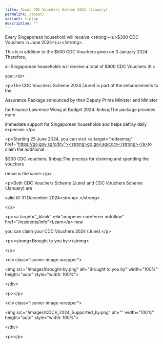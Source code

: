 ```yaml
---
title: About CDC Vouchers Scheme 2025 (January)
permalink: /about/
variant: tiptap
description: ""
---
```

<p>Every Singaporean household will receive &lt;strong&gt;&lt;u&gt;$300 CDC
Vouchers in June 2024&lt;/u&gt;&lt;/strong&gt;.</p>
<p>This is in addition to the $500 CDC Vouchers given on 3 January 2024.
Therefore,</p>
<p>all Singaporean households will receive a total of $800 CDC Vouchers this</p>
<p>year.&lt;/p&gt;</p>
<p>&lt;p&gt;The CDC Vouchers Scheme 2024 (June) is part of the enhancements
to the</p>
<p>Assurance Package announced by then Deputy Prime Minister and Minister</p>
<p>for Finance Lawrence Wong at Budget 2024. &amp;nbsp;The package provides
more</p>
<p>immediate support for Singaporean households and helps defray daily expenses.&lt;/p&gt;</p>
<p>&lt;p&gt;Starting 25 June 2024, you can visit &lt;a target="redeemsg"
href="<a href="https://go.gov.sg/cdcv&quot;><strong>go.gov.sg/cdcv</strong></a>" rel="noopener noreferrer nofollow" target="_blank">https://go.gov.sg/cdcv"&gt;&lt;strong&gt;go.gov.sg/cdcv&lt;/strong&gt;&lt;/a&gt;</a>to
claim the additional</p>
<p>$300 CDC vouchers. &amp;nbsp;The process for claiming and spending the
vouchers</p>
<p>remains the same.&lt;/p&gt;</p>
<p>&lt;p&gt;Both CDC Vouchers Scheme (June) and CDC Vouchers Scheme (January)
are</p>
<p>valid till 31 December 2024&lt;strong&gt;.&lt;/strong&gt;</p>
<p>&lt;/p&gt;</p>
<p>&lt;p&gt;&lt;a target="_blank" rel="noopener noreferrer nofollow" href="/residents/info"&gt;Learn&lt;/a&gt;
how</p>
<p>you can claim your CDC Vouchers 2024 (June).&lt;/p&gt;</p>
<p>&lt;p&gt;&lt;strong&gt;Brought to you by:&lt;/strong&gt;</p>
<p>&lt;/p&gt;</p>
<p>&lt;div class="isomer-image-wrapper"&gt;</p>
<p>&lt;img src="/images/brought-by.png" alt="Brought to you by" width="100%"
height="auto" style="width: 100%"&gt;</p>
<p>&lt;/div&gt;</p>
<p>&lt;p&gt;&lt;/p&gt;</p>
<p>&lt;div class="isomer-image-wrapper"&gt;</p>
<p>&lt;img src="/images/CDCV_2024_Supported_by.png" alt="" width="100%" height="auto"
style="width: 100%"&gt;</p>
<p>&lt;/div&gt;</p>
<p>&lt;p&gt;&lt;/p&gt;</p>